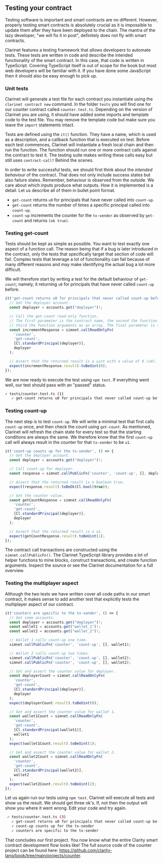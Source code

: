 ## Testing your contract

Testing software is important and smart contracts are no different. However,
properly testing smart contracts is absolutely crucial as it is impossible to
update them after they have been deployed to the chain. The mantra of the lazy
developer, "we will fix it in post", definitely does not fly with smart
contracts.

Clarinet features a testing framework that allows developers to automate tests.
These tests are written in code and describe the intended functionality of the
smart contract. In this case, that code is written in TypeScript. Covering
TypeScript itself is out of scope for the book but most web developers will be
familiar with it. If you have done some JavaScript then it should also be easy
enough to pick up.

### Unit tests

Clarinet will generate a test file for each contract you instantiate using the
`clarinet contract new` command. In the folder `tests` you will find one for our
counter contract called `counter.test.ts`. Depending on the version of Clarinet
you are using, it should have added some imports and template code to the test
file. You may remove the template code but make sure you leave the `import`
statements intact.

Tests are defined using the `it()` function. They have a name, which is
used as a description, and a callback function that is executed on test. Before
each test commences, Clarinet will instantiate a fresh local chain and then run
the function. The function should run one or more contract calls against the
contract to test it. The testing suite makes writing these calls easy but still
uses `contract-call?` Behind the scenes.

In order to write successful tests, we should first think about the _intended
behaviour_ of the contract. That does not only include success states but also
failure states. Remember, behaviour is observed from the outside. We care about
which inputs produce what outputs. How it is implemented is a detail. Let us
describe all of them in bullet point format.

- `get-count` returns `u0` for principals that have never called into
  `count-up`.
- `get-count` returns the number of times a specific principal called into
  `count-up`.
- `count-up` increments the counter for the `tx-sender` as observed by
  `get-count` and returns `(ok true)`.

### Testing get-count

Tests should be kept as simple as possible. You want to test exactly one aspect
of a function call. The reason being that if a bug is later introduced in the
contract, only the tests that specifically target that section of code will
fail. Complex tests that leverage a lot of functionality can fail because of
many different reasons and may make identifying the actual bug a lot more
difficult.

We will therefore start by writing a test for the default behaviour of
`get-count`; namely, it returning `u0` for principals that have never called
`count-up` before.

```typescript
it('get-count returns u0 for principals that never called count-up before', () => {
  // Get the deployer account.
  const deployer = accounts.get("deployer")!;

  // Call the get-count read-only function.
  // The first parameter is the contract name, the second the function name, and the
  // third the function arguments as an array. The final parameter is the tx-sender.
  const incrementResponse = simnet.callReadOnlyFn(
    'counter',
    'get-count',
    [Cl.standardPrincipal(deployer)],
    deployer
  );

  // Assert that the returned result is a uint with a value of 0 (u0).
  expect(incrementResponse.result).toBeUint(0);
});
```

We are now ready to execute the test using `npm test`. If everything went
well, our test should pass with an "passed" status.

```bash
✓ tests/counter.test.ts (1)
   ✓ get-count returns u0 for principals that never called count-up before
```

### Testing count-up

The next step is to test `count-up`. We will write a minimal test that first
calls `count-up` once, and then check the count using `get-count`. As mentioned,
Clarinet will refresh the chain state for every test so that the starting
conditions are always the same. We therefore know that the first `count-up` call
will always result in the counter for that `tx-sender` to be `u1`.

```typescript
it('count-up counts up for the tx-sender', () => {
  // Get the deployer account.
  const deployer = accounts.get("deployer")!;

  // Call count-up for deployer.
  const response = simnet.callPublicFn('counter', 'count-up', [], deployer);

  // Assert that the returned result is a boolean true.
  expect(response.result).toBeOk(Cl.bool(true));

  // Get the counter value.
  const getCountResponse = simnet.callReadOnlyFn(
    'counter',
    'get-count',
    [Cl.standardPrincipal(deployer)],
    deployer
  );

  // Assert that the returned result is a u1.
  expect(getCountResponse.result).toBeUint(1);
});
```

The contract call transactions are constructed
using the `simnet.callPublicFn()`. The Clarinet TypeScript library provides a lot of
helper functions to mine blocks, construct transactions, and create function
arguments. Inspect the source or see the Clarinet documentation for a full
overview.

### Testing the multiplayer aspect

Although the two tests we have written cover all code paths in our smart
contract, it makes sense to add another test that explicitly tests the
multiplayer aspect of our contract.

```typescript
it('counters are specific to the tx-sender', () => {
  // Get some accounts.
  const deployer = accounts.get("deployer")!;
  const wallet1 = accounts.get("wallet_1")!;
  const wallet2 = accounts.get("wallet_2")!;

  // Wallet 1 calls count-up one time.
  simnet.callPublicFn('counter', 'count-up', [], wallet1);

  // Wallet 2 calls count-up two times.
  simnet.callPublicFn('counter', 'count-up', [], wallet2);
  simnet.callPublicFn('counter', 'count-up', [], wallet2);

  // Get and assert the counter value for deployer.
  const deployerCount = simnet.callReadOnlyFn(
    'counter',
    'get-count',
    [Cl.standardPrincipal(deployer)],
    deployer
  );
  expect(deployerCount.result).toBeUint(0);

  // Get and assert the counter value for wallet 1.
  const wallet1Count = simnet.callReadOnlyFn(
    'counter',
    'get-count',
    [Cl.standardPrincipal(wallet1)],
    wallet1
  );
  expect(wallet1Count.result).toBeUint(1);

  // Get and assert the counter value for wallet 2.
  const wallet2Count = simnet.callReadOnlyFn(
    'counter',
    'get-count',
    [Cl.standardPrincipal(wallet2)],
    wallet2
  );
  expect(wallet2Count.result).toBeUint(2);
});
```

Let us again run our tests using `npm test`. Clarinet will execute all
tests and show us the result. We should get three ok's. If, not then the output
will show you where it went wrong. Edit your code and try again.

```bash
 ✓ tests/counter.test.ts (3)
   ✓ get-count returns u0 for principals that never called count-up before
   ✓ count-up counts up for the tx-sender
   ✓ counters are specific to the tx-sender
```

That concludes our first project. You now know what the entire Clarity smart
contract development flow looks like! The full source code of the counter
project can be found here:
https://github.com/clarity-lang/book/tree/main/projects/counter.
